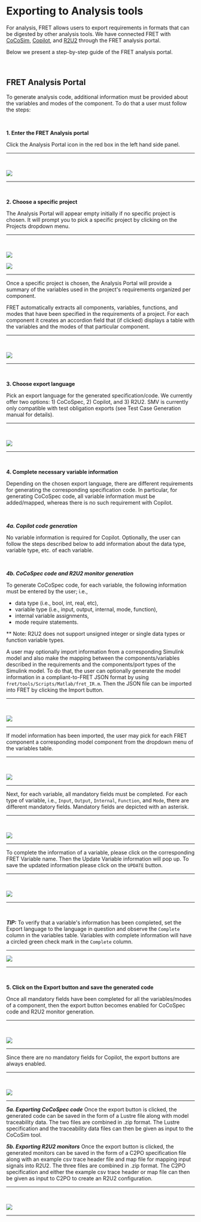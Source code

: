 # Exporting to Analysis tools

For analysis, FRET allows users to export requirements in formats that can be digested by other analysis tools. We have connected FRET with [CoCoSim](https://github.com/NASA-SW-VnV/CoCoSim),  [Copilot](https://copilot-language.github.io/), and [R2U2](https://github.com/R2U2/r2u2) through the FRET analysis portal.

Below we present a step-by-step guide of the FRET analysis portal.

&nbsp;&nbsp;&nbsp;&nbsp;


## FRET Analysis Portal
To generate analysis code, additional information must be provided about the variables and modes of the component. To do that a user must follow the steps:

&nbsp;&nbsp;&nbsp;&nbsp;

**1. Enter the FRET Analysis portal**

Click the Analysis Portal icon in the red box in the left hand side panel.


***
&nbsp;&nbsp;&nbsp;&nbsp;

![](AnalysisPortalStep1.png)

***

&nbsp;&nbsp;&nbsp;&nbsp;

**2. Choose a specific project**

The Analysis Portal will appear empty initially if no specific project is chosen. It will prompt you to pick a specific project by clicking on the Projects dropdown menu.

***
&nbsp;&nbsp;&nbsp;&nbsp;

![](AnalysisPortalStep2aInsideFRET.png)

![](AnalysisPortal2bInsideFRET.png)

***

Once a specific project is chosen, the Analysis Portal will provide a summary of the variables used in the project's requirements organized per component.

FRET automatically extracts all components, variables, functions, and modes that have been specified in the requirements of a project. For each component it creates an accordion field that (if clicked) displays a table with the variables and the modes of that particular component.

***
&nbsp;&nbsp;&nbsp;&nbsp;

![](AnalysisPortalStep2c_v3.0.png)

***

&nbsp;&nbsp;&nbsp;&nbsp;

**3. Choose export language**

Pick an export language for the generated specification/code. We currently offer two options: 1) CoCoSpec, 2) Copilot, and 3) R2U2. SMV is currently only compatible with test obligation exports (see Test Case Generation manual for details).



***
&nbsp;&nbsp;&nbsp;&nbsp;

![](AnalysisPortal3_v3.0.png)

***

&nbsp;&nbsp;&nbsp;&nbsp;

**4. Complete necessary variable information**

Depending on the chosen export language, there are different requirements
for generating the corresponding specification code. In particular, for
generating CoCoSpec code, all variable information must be added/mapped, whereas
there is no such requirement with Copilot.

&nbsp;&nbsp;&nbsp;&nbsp;

***4a. Copilot code generation***

No variable information is required for Copilot. Optionally, the user can follow the steps described below to add information about the data type, variable type, etc. of each variable.

&nbsp;&nbsp;&nbsp;&nbsp;

***4b. CoCoSpec code and R2U2 monitor generation***

To generate CoCoSpec code, for each variable, the following information must be entered by the user; i.e.,
* data type (i.e., bool, int, real, etc),
* variable type (i.e., input, output, internal, mode, function),
* internal variable assignments,
* mode require statements.

** Note: R2U2 does not support unsigned integer or single data types or function variable types.

A user may optionally import information from a corresponding Simulink model and also make the mapping between the components/variables described in the requirements and the components/port types of the Simulink model. To do that, the user can optionally generate the model information in a compliant-to-FRET JSON format by using `fret/tools/Scripts/Matlab/fret_IR.m`. Then the JSON file can be imported into FRET by clicking the Import button.

***
&nbsp;&nbsp;&nbsp;&nbsp;

![](AnalysisPortal4a_v3.0.png)

***

If model information has been imported, the user may pick for each FRET component a corresponding model component from the dropdown menu of the variables table.

***
&nbsp;&nbsp;&nbsp;&nbsp;

![](AnalysisPortal4b_v3.0.png)

***

Next, for each variable, all mandatory fields must be completed. For each type of variable, i.e., `Input`, `Output`, `Internal`, `Function`, and `Mode`, there are different mandatory fields. Mandatory fields are depicted with an asterisk.

***
&nbsp;&nbsp;&nbsp;&nbsp;

![](AnalysisPortal4c_v3.0.png)

***

To complete the information of a variable, please click on the corresponding FRET Variable name. Then the Update Variable information will pop up. To save the updated information please click on the `UPDATE` button.

***
&nbsp;&nbsp;&nbsp;&nbsp;

![](AnalysisPortal4d_v3.0.png)

***
&nbsp;&nbsp;&nbsp;&nbsp;

***TIP:*** To verify that a variable's information has been completed, set the Export language to the language in question and observe the `Complete` column in the variables table. Variables with complete information will have a circled green check mark in the `Complete` column.

***
![](AnalysisPortal4e.png)
***
&nbsp;&nbsp;&nbsp;&nbsp;

**5. Click on the Export button and save the generated code**

Once all mandatory fields have been completed for all the variables/modes of a component, then the export button becomes enabled for CoCoSpec code and R2U2 monitor generation.

***
&nbsp;&nbsp;&nbsp;&nbsp;

![](AnalysisPortal5.png)

***

Since there are no mandatory fields for Copilot, the export buttons are always enabled.

***
&nbsp;&nbsp;&nbsp;&nbsp;

![](AnalysisPortal5Copilot.png)

***

***5a. Exporting CoCoSpec code***
Once the export button is clicked, the generated code can be saved in the form of a Lustre file along with model traceability data. The two files are combined in .zip format. The Lustre specification and the traceability data files can then be given as input to the CoCoSim tool.

***5b. Exporting R2U2 monitors***
Once the export button is clicked, the generated monitors can be saved in the form of a C2PO specification file along with an example csv trace header file and map file for mapping input signals into R2U2. The three files are combined in .zip format. The C2PO specification and either the example csv trace header or map file can then be given as input to C2PO to create an R2U2 configuration.

***
&nbsp;&nbsp;&nbsp;&nbsp;

![](AnalysisPortal5b.png)

***
